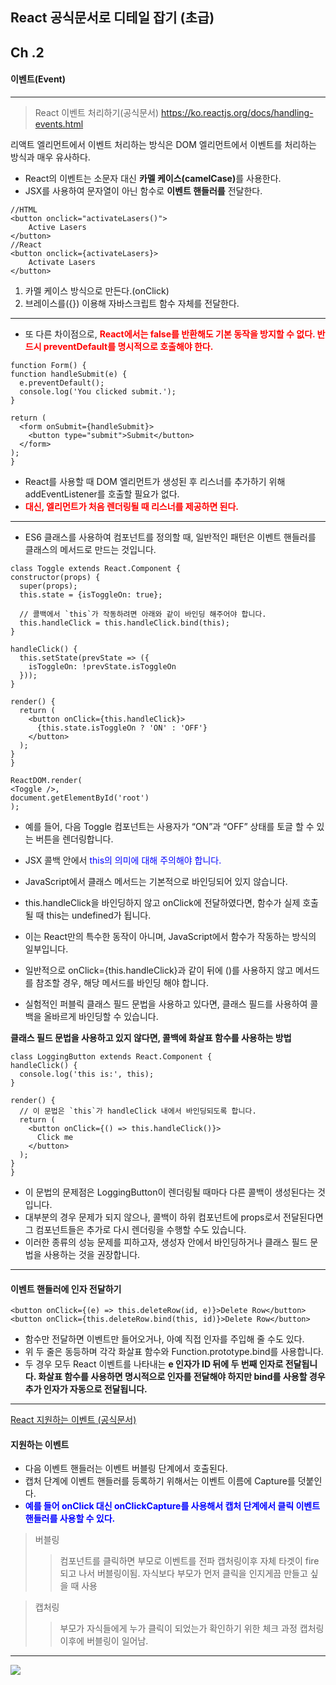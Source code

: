 ## React 공식문서로 디테일 잡기 (초급)

## Ch .2

#### 이벤트(Event)

---

> React 이벤트 처리하기(공식문서)
> https://ko.reactjs.org/docs/handling-events.html

리액트 엘리먼트에서 이벤트 처리하는 방식은 DOM 엘리먼트에서 이벤트를 처리하는 방식과 매우 유사하다.

- React의 이벤트는 소문자 대신 <strong>카멜 케이스(camelCase)</strong>를 사용한다.
- JSX를 사용하여 문자열이 아닌 함수로 <strong>이벤트 핸들러를</strong> 전달한다.

```
//HTML
<button onclick="activateLasers()">
	Active Lasers
</button>
//React
<button onclick={activateLasers}>
	Activate Lasers
</button>
```

1. 카멜 케이스 방식으로 만든다.(onClick)
2. 브레이스를({}) 이용해 자바스크립트 함수 자체를 전달한다.

---

- 또 다른 차이점으로, <strong><span style='color:red'>React에서는 false를 반환해도 기본 동작을 방지할 수 없다. 반드시 preventDefault를 명시적으로 호출해야 한다. </strong><span>

```
function Form() {
function handleSubmit(e) {
  e.preventDefault();
  console.log('You clicked submit.');
}

return (
  <form onSubmit={handleSubmit}>
    <button type="submit">Submit</button>
  </form>
);
}
```

- React를 사용할 때 DOM 엘리먼트가 생성된 후 리스너를 추가하기 위해 addEventListener를 호출할 필요가 없다.
- <strong><span style='color:red'>대신, 엘리먼트가 처음 렌더링될 때 리스너를 제공하면 된다.</strong><span>

---

- ES6 클래스를 사용하여 컴포넌트를 정의할 때, 일반적인 패턴은 이벤트 핸들러를 클래스의 메서드로 만드는 것입니다.

```
class Toggle extends React.Component {
constructor(props) {
  super(props);
  this.state = {isToggleOn: true};

  // 콜백에서 `this`가 작동하려면 아래와 같이 바인딩 해주어야 합니다.
  this.handleClick = this.handleClick.bind(this);
}

handleClick() {
  this.setState(prevState => ({
    isToggleOn: !prevState.isToggleOn
  }));
}

render() {
  return (
    <button onClick={this.handleClick}>
      {this.state.isToggleOn ? 'ON' : 'OFF'}
    </button>
  );
}
}

ReactDOM.render(
<Toggle />,
document.getElementById('root')
);
```

- 예를 들어, 다음 Toggle 컴포넌트는 사용자가 “ON”과 “OFF” 상태를 토글 할 수 있는 버튼을 렌더링합니다.

- JSX 콜백 안에서 <span style='color:blue'>this의 의미에 대해 주의해야 합니다.
- JavaScript에서 클래스 메서드는 기본적으로 바인딩되어 있지 않습니다.
- this.handleClick을 바인딩하지 않고 onClick에 전달하였다면, 함수가 실제 호출될 때 this는 undefined가 됩니다.

- 이는 React만의 특수한 동작이 아니며, JavaScript에서 함수가 작동하는 방식의 일부입니다.
- 일반적으로 onClick={this.handleClick}과 같이 뒤에 ()를 사용하지 않고 메서드를 참조할 경우, 해당 메서드를 바인딩 해야 합니다.

- 실험적인 퍼블릭 클래스 필드 문법을 사용하고 있다면, 클래스 필드를 사용하여 콜백을 올바르게 바인딩할 수 있습니다.

**클래스 필드 문법을 사용하고 있지 않다면, 콜백에 화살표 함수를 사용하는 방법**

```
class LoggingButton extends React.Component {
handleClick() {
  console.log('this is:', this);
}

render() {
  // 이 문법은 `this`가 handleClick 내에서 바인딩되도록 합니다.
  return (
    <button onClick={() => this.handleClick()}>
      Click me
    </button>
  );
}
}
```

- 이 문법의 문제점은 LoggingButton이 렌더링될 때마다 다른 콜백이 생성된다는 것입니다.
- 대부분의 경우 문제가 되지 않으나, 콜백이 하위 컴포넌트에 props로서 전달된다면 그 컴포넌트들은 추가로 다시 렌더링을 수행할 수도 있습니다.
- 이러한 종류의 성능 문제를 피하고자, 생성자 안에서 바인딩하거나 클래스 필드 문법을 사용하는 것을 권장합니다.

---

#### 이벤트 핸들러에 인자 전달하기

```
<button onClick={(e) => this.deleteRow(id, e)}>Delete Row</button>
<button onClick={this.deleteRow.bind(this, id)}>Delete Row</button>
```

- 함수만 전달하면 이벤트만 들어오거나, 아예 직접 인자를 주입해 줄 수도 있다.
- 위 두 줄은 동등하며 각각 화살표 함수와 Function.prototype.bind를 사용합니다.
- 두 경우 모두 React 이벤트를 나타내는 <strong>e 인자가 ID 뒤에 두 번째 인자로 전달됩니다. 화살표 함수를 사용하면 명시적으로 인자를 전달해야 하지만 bind를 사용할 경우 추가 인자가 자동으로 전달됩니다.</strong>

---

[React 지원하는 이벤트 (공식문서)](https://ko.reactjs.org/docs/events.html#supported-events)

#### 지원하는 이벤트

- 다음 이벤트 핸들러는 이벤트 버블링 단계에서 호출된다.
- 캡처 단계에 이벤트 핸들러를 등록하기 위해서는 이벤트 이름에 Capture를 덧붙인다.
- <strong><span style='color:blue'>예를 들어 onClick 대신 onClickCapture를 사용해서 캡처 단계에서 클릭 이벤트 핸들러를 사용할 수 있다.</strong>

> 버블링
>
> > 컴포넌트를 클릭하면 부모로 이벤트를 전파
> > 캡처링이후 자체 타겟이 fire되고 나서 버블링이됨.
> > 자식보다 부모가 먼저 클릭을 인지게끔 만들고 싶을 때 사용

> 캡처링
>
> > 부모가 자식들에게 누가 클릭이 되었는가 확인하기 위한 체크 과정
> > 캡처링 이후에 버블링이 일어남.

---

![](https://velog.velcdn.com/images/lyl117/post/49fbfefa-eda8-4e85-b8a0-545ff0854af0/image.png)
